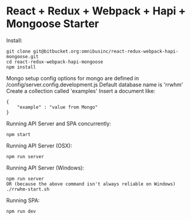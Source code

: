 # React + Redux + Webpack + Hapi + Mongoose Starter

Install:
```
git clone git@bitbucket.org:omnibusinc/react-redux-webpack-hapi-mongoose.git
cd react-redux-webpack-hapi-mongoose
npm install
```

Mongo setup
  config options for mongo are defined in /config/server.config.development.js
  Default database name is 'rrwhm'
  Create a collection called 'examples'
  Insert a document like: 
```
{
    "example" : "value from Mongo"
}
```

Running API Server and SPA concurrently:
```
npm start
```

Running API Server (OSX):
```
npm run server
```

Running API Server (Windows):
```
npm run server
OR (because the above command isn't always reliable on Windows)
./rrwhm-start.sh
```

Running SPA:
```
npm run dev
```
